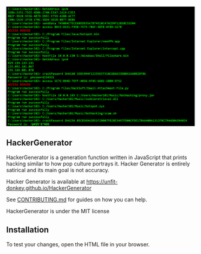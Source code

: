 <!-- A live example is not possible to display because GitHub blocks it. -->
![Sample output](SampleOutput.png)
## HackerGenerator
HackerGenerator is a generation function written in JavaScript that prints hacking similar to how pop culture portrays it. Hacker Generator is entirely satirical and its main goal is not accuracy.

Hacker Generator is available at https://unfit-donkey.github.io/HackerGenerator

See [CONTRIBUTING.md](CONTRIBUTING.md) for guides on how you can help.

HackerGenerator is under the MIT license

## Installation
To test your changes, open the HTML file in your browser.

